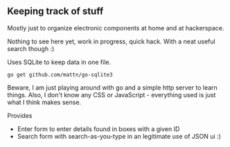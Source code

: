 Keeping track of stuff
----------------------

Mostly just to organize electronic components at home and at hackerspace.

Nothing to see here yet, work in progress, quick hack.
With a neat useful search though :)

Uses SQLite to keep data in one file.

```
go get github.com/mattn/go-sqlite3
```

Beware, I am just playing around with go and a simple http server to learn things.
Also, I don't know any CSS or JavaScript - everything used is just what I think makes
sense.

Provides

- Enter form to enter details found in boxes with a given ID
- Search form with search-as-you-type in an legitimate use of JSON ui :)
